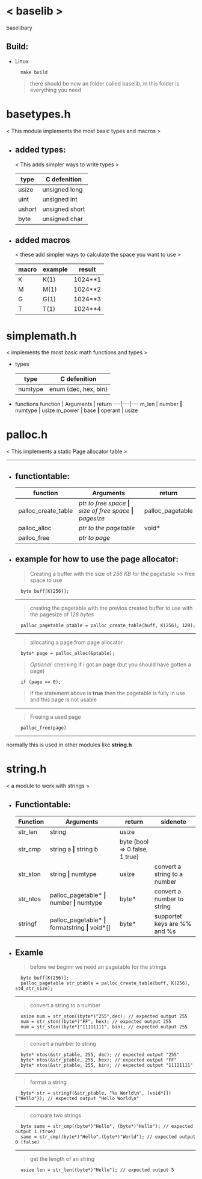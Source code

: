 # < baselib >
baselibary

## Build:

- Linux

        make build

    > there should be now an folder called baselib, in this folder is everything you need

# basetypes.h

< This module implements the most basic types and macros >

- ## added types:

    < This adds simpler ways to write types >

    type | C defenition
    ---|---
    usize | unsigned long
    uint | unsigned int 
    ushort | unsigned short
    byte | unsigned char

- ## added macros

    < these add simpler ways to calculate the space you want to use >

    macro | example | result
    ---|---|---
    K | K(1) | 1024**1
    M | M(1) | 1024**2
    G | G(1) | 1024**3
    T | T(1) | 1024**4

# simplemath.h
< implements the most basic math functions and types >

- types

    type | C defenition
    ---|---
    numtype | enum {dec, hex, bin}

- functions
    function | Arguments | return
    ---|---|---
    m_len | number **\|** numtype | usize
    m_power | base **\|** operant | usize

# palloc.h

< This implements a static Page allocator table >

---

- ## functiontable:

    function | Arguments | return
    ---|---|---
    palloc_create_table | *ptr to free space* **\|** *size of free space* **\|** *pagesize*| palloc_pagetable
    palloc_alloc | *ptr to the pagetable* | void*
    palloc_free | *ptr to page*

- ## example for how to use the page allocator:

    > Creating a buffer with the size of *256 KB* for the pagetable >> free space to use

        byte buff[K(256)];

    ---
    > creating the pagetable with the previos created buffer to use with the pagesize of *128 bytes*


        palloc_pagetable ptable = palloc_create_table(buff, K(256), 128);
    ---
    > allocating a page from page allocator


        byte* page = palloc_alloc(&ptable);

    > *Optional:* checking if i got an page (but you should have gotten a page)

        if (page == 0);

    > if the statement above is **true** then the pagetable is fully in use and this page is not usable
    ---
    > Freeing a used page

        palloc_free(page)
    ---

normally this is used in other modules like **string.h**

# string.h
< a module to work with strings >


- ## Functiontable:
    Function | Arguments | return | sidenote
    ---|---|---|---
    str_len | string | usize
    str_cmp | string a **\|** string b | byte (bool => 0 false, 1 true)
    str_ston | string **\|** numtype | usize | convert a string to a number
    str_ntos | palloc_pagetable* **\|** number **\|** numtype | byte* | convert a number to string
    stringf | palloc_pagetable* **\|** formatstring **\|** void*[] | byte* | supportet keys are %% and %s
- ## Examle
    > before we beginn we need an pagetable for the strings

        byte buff[K(256)];
        palloc_pagetable str_ptable = palloc_create_table(buff, K(256), std_str_size);
    ---
    > convert a string to a number

        usize num = str_ston((byte*)"255",dec); // expected output 255
        num = str_ston((byte*)"FF", hex); // expected output 255
        num = str_ston((byte*)"11111111", bin); // expected output 255
    ---
    > convert a number to string

        byte* ntos(&str_ptable, 255, dec); // expected output "255"
        byte* ntos(&str_ptable, 255, hex); // expected output "FF"
        byte* ntos(&str_ptable, 255, bin); // expected output "11111111"
    ---
    > format a string

        byte* str = stringf(&str_ptable, "%s World\n", (void*[]){"Hello"}); // expected output "Hello World\n"
    ---
    > compare two strings

        byte same = str_cmp((byte*)"Hello", (byte*)"Hello"); // expected output 1 (true)
        same = str_cmp((byte*)"Hello",(byte*)"World"); // expected output 0 (false)

    ---
    > get the length of an string

        usize len = str_len((byte*)"Hello"); // expected output 5